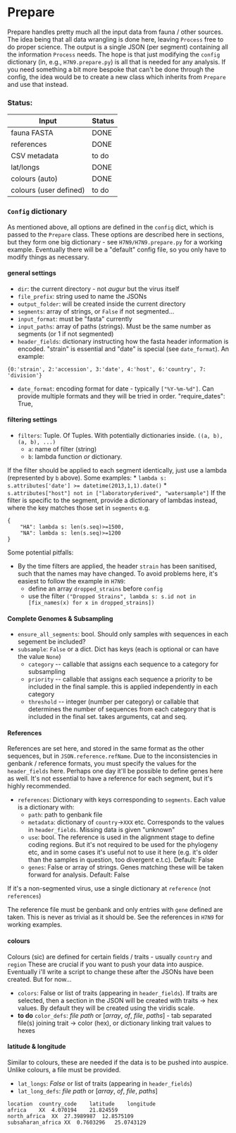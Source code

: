 # Prepare
Prepare handles pretty much all the input data from fauna / other sources.
The idea being that all data wrangling is done here, leaving `Process` free to do proper science.
The output is a single JSON (per segment) containing all the information `Process` needs.
The hope is that just modifying the `config` dictionary (in, e.g., `H7N9.prepare.py`) is all that is needed for any analysis.
If you need something a bit more bespoke that can't be done through the config, the idea would be to create a new class which inherits from `Prepare` and use that instead.

### Status:

| Input        | Status           |
| ------------- | ------------- |
| fauna FASTA      | DONE |
| references    | DONE      |
| CSV metadata | to do      |
| lat/longs | DONE      |
| colours (auto) | DONE      |
| colours (user defined) | to do      |

### `Config` dictionary
As mentioned above, all options are defined in the `config` dict, which is passed to the `Prepare` class.
These options are described here in sections, but they form one big dictionary - see `H7N9/H7N9.prepare.py` for a working example.
Eventually there will be a "default" config file, so you only have to modify things as necessary.

#### general settings
* `dir`: the current directory - not _augur_ but the virus itself
* `file_prefix`: string used to name the JSONs
* `output_folder`: will be created inside the current directory
* `segments`: array of strings, or `False` if not segmented...
* `input_format`: must be "fasta" currently
* `input_paths`: array of paths (strings). Must be the same number as segments (or 1 if not segmented)
* `header_fields`: dictionary instructing how the fasta header information is encoded. "strain" is essential and "date" is special (see `date_format`). An example:
```
{0:'strain', 2:'accession', 3:'date', 4:'host', 6:'country', 7: 'division'}
```
* `date_format`: encoding format for date - typically `["%Y-%m-%d"]`. Can provide multiple formats and they will be tried in order.
"require_dates": True,

#### filtering settings
* `filters`: Tuple. Of Tuples. With potentially dictionaries inside. `((a, b), (a, b), ...)`
  * `a`: name of filter (string)
  * `b`: lambda function _or_ dictionary.

If the filter should be applied to each segment identically, just use a lambda (represented by `b` above).
Some examples:
    * `lambda s: s.attributes['date'] >= datetime(2013,1,1).date()`
    * `s.attributes["host"] not in ["laboratoryderived", "watersample"]`
If the filter is specific to the segment, provide a dictionary of lambdas instead, where the key matches those set in `segments` e.g.
```
{
    "HA": lambda s: len(s.seq)>=1500,
    "NA": lambda s: len(s.seq)>=1200
}
```
Some potential pitfalls:
* By the time filters are applied, the header `strain` has been sanitised, such that the names may have changed.
To avoid problems here, it's easiest to follow the example in `H7N9`:
  * define an array `dropped_strains` before `config`
  * use the filter `("Dropped Strains", lambda s: s.id not in [fix_names(x) for x in dropped_strains])`


#### Complete Genomes & Subsampling
* `ensure_all_segments`: bool. Should only samples with sequences in each segement be included?
* `subsample`: `False` or a dict. Dict has keys (each is optional or can have the value `None`)
  * `category`  -- callable that assigns each sequence to a category for subsampling
  * `priority`  -- callable that assigns each sequence a priority to be included in the final sample. this is applied independently in each category
  * `threshold` -- integer (number per category) or callable that determines the number of sequences from each category that is included in the final set. takes arguments, cat and seq.

#### References
References are set here, and stored in the same format as the other sequences, but in `JSON.reference.refName`.
Due to the inconsistencies in genbank / reference formats, you must specify the values for the `header_fields` here.
Perhaps one day it'll be possible to define genes here as well.
It's not essential to have a reference for each segment, but it's highly recommended.
  * `references`: Dictionary with keys corresponding to `segments`. Each value is a dictionary with:
    * `path`: path to genbank file
    * `metadata`: dictionary of `country`->`XXX` etc. Corresponds to the values in `header_fields`. Missing data is given "unknown"
    * `use`: bool. The reference is used in the alignment stage to define coding regions. But it's not required to be used for the phylogeny etc, and in some cases it's useful not to use it here (e.g. it's older than the samples in question, too divergent e.t.c). Default: False
    * `genes`: False or array of strings. Genes matching these will be taken forward for analysis. Default: False

If it's a non-segmented virus, use a single dictionary at `reference` (not `references`)

The reference file must be genbank and only entries with `gene` defined are taken. This is never as trivial as it should be. See the references in `H7N9` for working examples.


#### colours
Colours (sic) are defined for certain fields / traits - usually `country` and `region`
These are crucial if you want to push your data into auspice.
Eventually i'll write a script to change these after the JSONs have been created.
But for now...
  * `colors`: False or list of traits (appearing in `header_fields`). If traits are selected, then a section in the JSON will be created with traits -> hex values. By default they will be created using the viridis scale.
  * **to do** `color_defs`: _file path_ or [_array_, _of_, _file_, _paths_] - tab separated file(s) joining trait -> color (hex), or dictionary linking trait values to hexes

#### latitude & longitude
Similar to colours, these are needed if the data is to be pushed into auspice.
Unlike colours, a file must be provided.
  * `lat_longs`: _False_ or list of traits (appearing in `header_fields`)
  * `lat_long_defs`: _file path_ or [_array_, _of_, _file_, _paths_]
  ```
  location	country_code	latitude	longitude
  africa	XX	4.070194	21.824559
  north_africa	XX	27.3989987	12.8575109
  subsaharan_africa	XX	0.7603296	25.0743129
  ```
